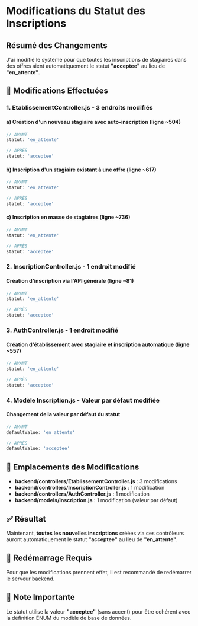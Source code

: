 # Modifications du Statut des Inscriptions

## Résumé des Changements

J'ai modifié le système pour que toutes les inscriptions de stagiaires dans des offres aient automatiquement le statut **"acceptee"** au lieu de **"en_attente"**.

## 🔧 Modifications Effectuées

### 1. EtablissementController.js - 3 endroits modifiés

#### a) Création d'un nouveau stagiaire avec auto-inscription (ligne ~504)
```javascript
// AVANT
statut: 'en_attente'

// APRÈS  
statut: 'acceptee'
```

#### b) Inscription d'un stagiaire existant à une offre (ligne ~617)
```javascript
// AVANT
statut: 'en_attente'

// APRÈS
statut: 'acceptee'
```

#### c) Inscription en masse de stagiaires (ligne ~736)
```javascript
// AVANT
statut: 'en_attente'

// APRÈS
statut: 'acceptee'
```

### 2. InscriptionController.js - 1 endroit modifié

#### Création d'inscription via l'API générale (ligne ~81)
```javascript
// AVANT
statut: 'en_attente'

// APRÈS
statut: 'acceptee'
```

### 3. AuthController.js - 1 endroit modifié

#### Création d'établissement avec stagiaire et inscription automatique (ligne ~557)
```javascript
// AVANT
statut: 'en_attente'

// APRÈS
statut: 'acceptee'
```

### 4. Modèle Inscription.js - Valeur par défaut modifiée

#### Changement de la valeur par défaut du statut
```javascript
// AVANT
defaultValue: 'en_attente'

// APRÈS
defaultValue: 'acceptee'
```

## 📍 Emplacements des Modifications

- **backend/controllers/EtablissementController.js** : 3 modifications
- **backend/controllers/InscriptionController.js** : 1 modification  
- **backend/controllers/AuthController.js** : 1 modification
- **backend/models/Inscription.js** : 1 modification (valeur par défaut)

## ✅ Résultat

Maintenant, **toutes les nouvelles inscriptions** créées via ces contrôleurs auront automatiquement le statut **"acceptee"** au lieu de **"en_attente"**.

## 🔄 Redémarrage Requis

Pour que les modifications prennent effet, il est recommandé de redémarrer le serveur backend.

## 📝 Note Importante

Le statut utilise la valeur **"acceptee"** (sans accent) pour être cohérent avec la définition ENUM du modèle de base de données.
